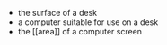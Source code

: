 - the surface of a desk 
- a computer suitable for use on a desk
- the [[area]] of a computer screen 


